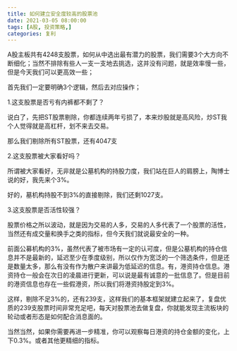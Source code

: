 ```yaml
---
title: 如何建立安全度较高的股票池
date: 2021-03-05 08:00:00
tags: [A股, 投资策略,]
categories: 复利
---
```


A股主板共有4248支股票，如何从中选出最有潜力的股票，我们需要3个大方向不断细化；当然不排除有些人一支一支地去挑选，这并没有问题，就是效率慢一些，但是今天我们可以更高效一些；

首先我们一定要明确3个逻辑，然后去对应操作；

1.这支股票是否亏有内裤都不剩了？

说白了，先把ST股票剔除，你都连续两年亏损了，本来炒股就是高风险，炒ST我个人觉得就是高杠杆，划不来去交易。

那么我们剔除所有ST股票，还有4047支

2.这支股票被大家看好吗？

所谓被大家看好，无非就是公墓机构的持股力度，我们站在巨人的肩膀上，陶博士说的好，我先来个3%。

好的，墓机构持股不到3%的直接剔除，我们还剩1027支。

3.这支股票是否活性较强？

股票价格之所以波动，就是因为交易的人多，交易的人多代表了一个股票的活性，当然还有成交量和换手之类的指标，但今天我们就说最安全的一种。

前面公募机构的3%，虽然代表了被市场有一定的认可度，但是公墓机构的持仓信息并不是最新的，延迟至少在季度级别，所以仅作为宽泛的一个筛选条件，但是还是数量太多，那么有没有作为散户来讲最为低延迟的信息。有，港资持仓信息。港资持仓一般会在次日的凌晨进行更新，可以说是最有诚意的一批信息了。但是目前的港资信息也存在一些假港资，所以我们将港资持股定到3%。

这样，剔除不足3%的，还有239支，这样我们的基本框架就建立起来了，复盘优质的239支股票时间非常充足吧，每天对股票池去做复盘，你就能发现主流板块的轮动或者形态是如何配合消息面的。

当然当然，如果你需要再进一步精准，你可以观察每日港资的持仓金额的变化，上下0.3%。或者其他更精细的指标。